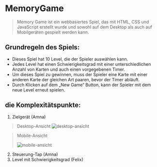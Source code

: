 ﻿# MemoryGame

>Memory Game ist ein webbasiertes Spiel, das mit HTML, CSS und JavaScript erstellt wurde
und sowohl auf dem Desktop als auch auf Mobilgeräten gespielt werden kann.

## Grundregeln des Spiels:
- Dieses Spiel hat 10 Level, die der Spieler auswählen kann.
- Jedes Level hat einen Schwierigkeitsgrad mit einer unterschiedlichen Anzahl von Karten und auch einen vorgegebenen Timer.
- Um dieses Spiel zu gewinnen, muss der Spieler eine Karte mit einer anderen Karte der gleichen Art paaren, bevor der Timer abläuft.
- Durch Klicken auf dem „New Game“ Button, kann der Spieler mit dem neue Level erneut spielen.

## die Komplexitätspunkte:

1. Zielgerät (Amna)
> Desktop-Ansicht ![desktop-ansicht](https://user-images.githubusercontent.com/64695762/174898805-3ee0c8a7-2b15-4c54-95b1-510d6ee12a69.png)

> Mobile-Ansicht 
> 
> ![mobile-ansicht](https://user-images.githubusercontent.com/64695762/174898820-4673b38c-5e6f-4e5b-84f5-9d6fbdb4ef49.png)

2. Steuerung-Tap (Amna)
3. Level mit Schwierigkeitsgrad (Felix)
